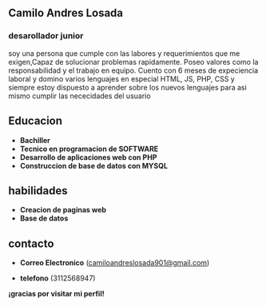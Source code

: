 
  ## Camilo Andres Losada

  ### desarollador junior
soy una persona que cumple con las labores 
y requerimientos que me exigen,Capaz de 
solucionar problemas rapidamente.
Poseo valores como la responsabilidad
y el trabajo en equipo. Cuento con 
6 meses de expeciencia laboral y domino
varios lenguajes en especial HTML, JS,
PHP, CSS y siempre estoy dispuesto a aprender
sobre los nuevos lenguajes para asi mismo
cumplir las nececidades del usuario 
       
  ## Educacion 
  
  + **Bachiller**
  + **Tecnico en programacion de SOFTWARE**
  + **Desarrollo de aplicaciones web con PHP**
  + **Construccion de base de datos con MYSQL**

 ## habilidades
  
  + **Creacion de paginas web**
  + **Base de datos**

## contacto

  + **Correo Electronico**
  (<camiloandreslosada901@gmail.com>)

  + **telefono**
  (3112568947)

  **¡gracias por visitar mi perfil!**
      


